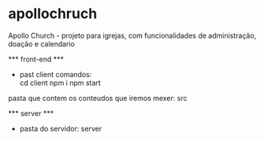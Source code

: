 # apollochruch

Apollo Church - projeto para igrejas, com funcionalidades de administração, doação e calendario 


*** front-end ***
- past client
    comandos:   
    cd client
    npm i
    npm start

pasta que contem os conteudos que iremos mexer: src


*** server ***
- pasta do servidor: server

